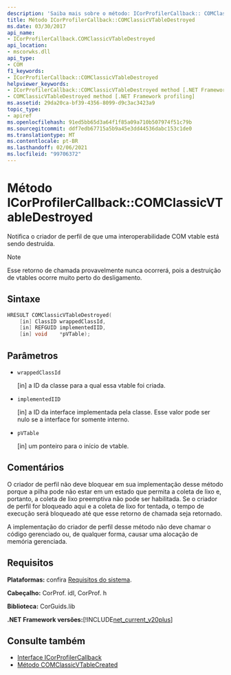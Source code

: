 ```yaml
---
description: 'Saiba mais sobre o método: ICorProfilerCallback:: COMClassicVTableDestroyed'
title: Método ICorProfilerCallback::COMClassicVTableDestroyed
ms.date: 03/30/2017
api_name:
- ICorProfilerCallback.COMClassicVTableDestroyed
api_location:
- mscorwks.dll
api_type:
- COM
f1_keywords:
- ICorProfilerCallback::COMClassicVTableDestroyed
helpviewer_keywords:
- ICorProfilerCallback::COMClassicVTableDestroyed method [.NET Framework profiling]
- COMClassicVTableDestroyed method [.NET Framework profiling]
ms.assetid: 29da20ca-bf39-4356-8099-d9c3ac3423a9
topic_type:
- apiref
ms.openlocfilehash: 91ed5bb65d3a64f1f85a09a710b507974f51c79b
ms.sourcegitcommit: ddf7edb67715a5b9a45e3dd44536dabc153c1de0
ms.translationtype: MT
ms.contentlocale: pt-BR
ms.lasthandoff: 02/06/2021
ms.locfileid: "99706372"
---
```

# <a name="icorprofilercallbackcomclassicvtabledestroyed-method"></a>Método ICorProfilerCallback::COMClassicVTableDestroyed

Notifica o criador de perfil de que uma interoperabilidade COM vtable está sendo destruída.  
  
> [!NOTE]
> Esse retorno de chamada provavelmente nunca ocorrerá, pois a destruição de vtables ocorre muito perto do desligamento.  
  
## <a name="syntax"></a>Sintaxe  
  
```cpp  
HRESULT COMClassicVTableDestroyed(  
    [in] ClassID wrappedClassId,  
    [in] REFGUID implementedIID,  
    [in] void    *pVTable);  
```  
  
## <a name="parameters"></a>Parâmetros

- `wrappedClassId`

  \[in] a ID da classe para a qual essa vtable foi criada.

- `implementedIID`

  \[in] a ID da interface implementada pela classe. Esse valor pode ser nulo se a interface for somente interno.

- `pVTable`

  \[in] um ponteiro para o início de vtable.

## <a name="remarks"></a>Comentários  

 O criador de perfil não deve bloquear em sua implementação desse método porque a pilha pode não estar em um estado que permita a coleta de lixo e, portanto, a coleta de lixo preemptiva não pode ser habilitada. Se o criador de perfil for bloqueado aqui e a coleta de lixo for tentada, o tempo de execução será bloqueado até que esse retorno de chamada seja retornado.  
  
 A implementação do criador de perfil desse método não deve chamar o código gerenciado ou, de qualquer forma, causar uma alocação de memória gerenciada.  
  
## <a name="requirements"></a>Requisitos  

 **Plataformas:** confira [Requisitos do sistema](../../get-started/system-requirements.md).  
  
 **Cabeçalho:** CorProf. idl, CorProf. h  
  
 **Biblioteca:** CorGuids.lib  
  
 **.NET Framework versões:**[!INCLUDE[net_current_v20plus](../../../../includes/net-current-v20plus-md.md)]  
  
## <a name="see-also"></a>Consulte também

- [Interface ICorProfilerCallback](icorprofilercallback-interface.md)
- [Método COMClassicVTableCreated](icorprofilercallback-comclassicvtablecreated-method.md)
